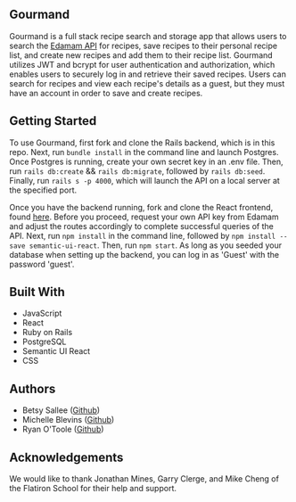## Gourmand

Gourmand is a full stack recipe search and storage app that allows users to search the [Edamam API](https://developer.edamam.com/edamam-recipe-api) for recipes, save recipes to their personal recipe list, and create new recipes and add them to their recipe list. Gourmand utilizes JWT and bcrypt for user authentication and authorization, which enables users to securely log in and retrieve their saved recipes. Users can search for recipes and view each recipe's details as a guest, but they must have an account in order to save and create recipes.

## Getting Started

To use Gourmand, first fork and clone the Rails backend, which is in this repo. Next, run `bundle install` in the command line and launch Postgres. Once Postgres is running, create your own secret key in an .env file. Then, run `rails db:create` && `rails db:migrate`, followed by `rails db:seed`. Finally, run `rails s -p 4000`, which will launch the API on a local server at the specified port.

Once you have the backend running, fork and clone the React frontend, found [here](https://github.com/blevm/recipe-finder-frontend). Before you proceed, request your own API key from Edamam and adjust the routes accordingly to complete successful queries of the API. Next, run `npm install` in the command line, followed by `npm install --save semantic-ui-react`. Then, run `npm start`. As long as you seeded your database when setting up the backend, you can log in as 'Guest' with the password 'guest'.

## Built With
- JavaScript
- React
- Ruby on Rails
- PostgreSQL
- Semantic UI React
- CSS

## Authors
- Betsy Sallee ([Github](https://github.com/ensallee))
- Michelle Blevins ([Github](https://github.com/blevm/recipe-finder-backend))
- Ryan O'Toole ([Github](https://github.com/exclusiveoranges))

## Acknowledgements
We would like to thank Jonathan Mines, Garry Clerge, and Mike Cheng of the Flatiron School for their help and support.
